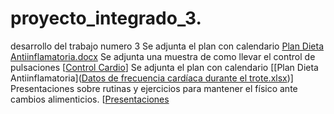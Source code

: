 # proyecto_integrado_3.
desarrollo del trabajo numero 3
Se adjunta el plan  con calendario
[Plan Dieta Antiinflamatoria.docx](https://github.com/user-attachments/files/17838627/Plan.Dieta.Antiinflamatoria.docx)
Se adjunta una muestra de como llevar el control de pulsaciones
[[Control Cardio]((https://github.com/user-attachments/files/17838700/Cardio.Exercise.Routines.for.Adults.Over.40.pdf))]
Se adjunta el plan  con calendario
[[Plan Dieta Antiinflamatoria]([Datos de frecuencia cardíaca durante el trote.xlsx](https://github.com/user-attachments/files/17838624/Datos.de.frecuencia.cardiaca.durante.el.trote.xlsx))]
Presentaciones sobre rutinas y ejercicios para mantener el físico ante cambios alimenticios.
[[Presentaciones](https://github.com/user-attachments/files/17838747/Cardio.Exercise.Routines.for.Adults.Over.40.pdf)
